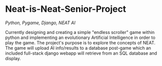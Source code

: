 # Neat-is-Neat-Senior-Project
*Python, Pygame, Django, NEAT AI*

Currently designing and creating a simple "endless scroller" game within python and implementing an evolutionary Artificial Intelligence in order to play the game. The project's purpose is to explore the concepts of NEAT. The game will upload AI info/results to a database post-game which an included full-stack django webapp will retrieve from an SQL database and display.
